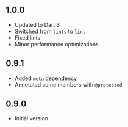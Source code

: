 ## 1.0.0
- Updated to Dart 3
- Switched from `lints` to `lint`
- Fixed lints
- Minor performance optimizations

## 0.9.1

- Added `meta` dependency
- Annotated some members with `@protected`

## 0.9.0

- Initial version.
